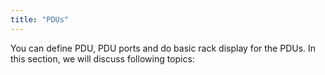 ```yaml
---
title: "PDUs"
---
```


You can define PDU, PDU ports and do basic rack display for the PDUs. In this section, we will discuss following topics:

